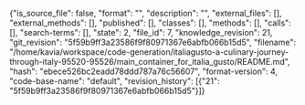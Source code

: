 {"is_source_file": false, "format": "", "description": "", "external_files": [], "external_methods": [], "published": [], "classes": [], "methods": [], "calls": [], "search-terms": [], "state": 2, "file_id": 7, "knowledge_revision": 21, "git_revision": "5f59b9ff3a23586f9f80971367e6abfb066b15d5", "filename": "/home/kavia/workspace/code-generation/italiagusto-a-culinary-journey-through-italy-95520-95526/main_container_for_italia_gusto/README.md", "hash": "ebece526bc2eadd78ddd787a76c56607", "format-version": 4, "code-base-name": "default", "revision_history": [{"21": "5f59b9ff3a23586f9f80971367e6abfb066b15d5"}]}